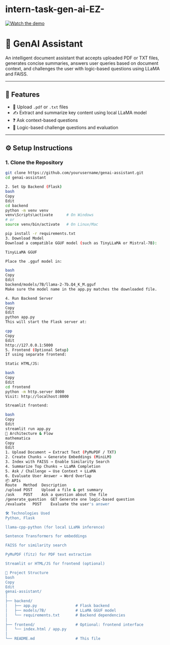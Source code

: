 # intern-task-gen-ai-EZ-

[![Watch the demo](https://youtu.be/vkUQUKGufUk)](https://youtu.be/vkUQUKGufUk)


# 🧠 GenAI Assistant

An intelligent document assistant that accepts uploaded PDF or TXT files, generates concise summaries, answers user queries based on document context, and challenges the user with logic-based questions using LLaMA and FAISS.

---

## 📌 Features

- 📄 Upload `.pdf` or `.txt` files
- ✍️ Extract and summarize key content using local LLaMA model
- ❓ Ask context-based questions
- 🧠 Logic-based challenge questions and evaluation

---

## ⚙️ Setup Instructions

### 1. Clone the Repository

```bash
git clone https://github.com/yourusername/genai-assistant.git
cd genai-assistant

2. Set Up Backend (Flask)
bash
Copy
Edit
cd backend
python -m venv venv
venv\Scripts\activate      # On Windows
# or
source venv/bin/activate   # On Linux/Mac

pip install -r requirements.txt
3. Download Model
Download a compatible GGUF model (such as TinyLLaMA or Mistral-7B):

TinyLLaMA GGUF

Place the .gguf model in:

bash
Copy
Edit
backend/models/7B/llama-2-7b.Q4_K_M.gguf
Make sure the model name in the app.py matches the downloaded file.

4. Run Backend Server
bash
Copy
Edit
python app.py
This will start the Flask server at:

cpp
Copy
Edit
http://127.0.0.1:5000
5. Frontend (Optional Setup)
If using separate frontend:

Static HTML/JS:

bash
Copy
Edit
cd frontend
python -m http.server 8000
Visit: http://localhost:8000

Streamlit frontend:

bash
Copy
Edit
streamlit run app.py
🧠 Architecture & Flow
mathematica
Copy
Edit
1. Upload Document → Extract Text (PyMuPDF / TXT)
2. Create Chunks → Generate Embeddings (MiniLM)
3. Index with FAISS → Enable Similarity Search
4. Summarize Top Chunks → LLaMA Completion
5. Ask / Challenge → Use Context + LLaMA
6. Evaluate User Answer → Word Overlap
📦 APIs
Route	Method	Description
/upload	POST	Upload a file & get summary
/ask	POST	Ask a question about the file
/generate_question	GET	Generate one logic-based question
/evaluate	POST	Evaluate the user's answer

🛠 Technologies Used
Python, Flask

llama-cpp-python (for local LLaMA inference)

Sentence Transformers for embeddings

FAISS for similarity search

PyMuPDF (fitz) for PDF text extraction

Streamlit or HTML/JS for frontend (optional)

📂 Project Structure
bash
Copy
Edit
genai-assistant/
│
├── backend/
│   ├── app.py                 # Flask backend
│   ├── models/7B/             # LLaMA GGUF model
│   └── requirements.txt       # Backend dependencies
│
├── frontend/                  # Optional: frontend interface
│   └── index.html / app.py
│
└── README.md                  # This file
